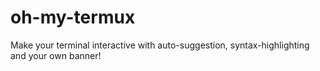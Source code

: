 # oh-my-termux
Make your terminal interactive with auto-suggestion, syntax-highlighting and your own banner!
